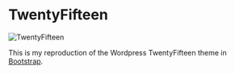 TwentyFifteen
=============

![TwentyFifteen](https://make.wordpress.org/core/files/2014/09/tf8-1024x796.jpg)

This is my reproduction of the Wordpress
TwentyFifteen theme in [Bootstrap]("http://getbootstrap.com/").

